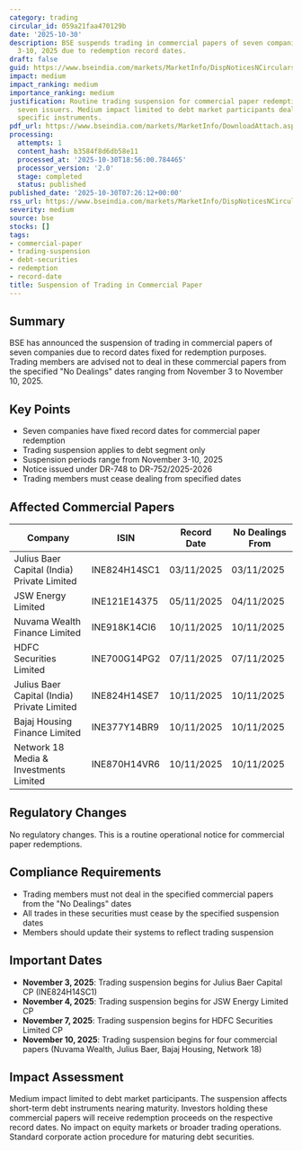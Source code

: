 ```yaml
---
category: trading
circular_id: 059a21faa470129b
date: '2025-10-30'
description: BSE suspends trading in commercial papers of seven companies from November
  3-10, 2025 due to redemption record dates.
draft: false
guid: https://www.bseindia.com/markets/MarketInfo/DispNoticesNCirculars.aspx?Noticeid={933DF0F7-B6DC-4644-9282-037EE50421F5}&noticeno=20251030-5&dt=10/30/2025&icount=5&totcount=63&flag=0
impact: medium
impact_ranking: medium
importance_ranking: medium
justification: Routine trading suspension for commercial paper redemption affecting
  seven issuers. Medium impact limited to debt market participants dealing in these
  specific instruments.
pdf_url: https://www.bseindia.com/markets/MarketInfo/DownloadAttach.aspx?id=20251030-5&attachedId=
processing:
  attempts: 1
  content_hash: b3584f8d6db58e11
  processed_at: '2025-10-30T18:56:00.784465'
  processor_version: '2.0'
  stage: completed
  status: published
published_date: '2025-10-30T07:26:12+00:00'
rss_url: https://www.bseindia.com/markets/MarketInfo/DispNoticesNCirculars.aspx?Noticeid={933DF0F7-B6DC-4644-9282-037EE50421F5}&noticeno=20251030-5&dt=10/30/2025&icount=5&totcount=63&flag=0
severity: medium
source: bse
stocks: []
tags:
- commercial-paper
- trading-suspension
- debt-securities
- redemption
- record-date
title: Suspension of Trading in Commercial Paper
---
```


## Summary

BSE has announced the suspension of trading in commercial papers of seven companies due to record dates fixed for redemption purposes. Trading members are advised not to deal in these commercial papers from the specified "No Dealings" dates ranging from November 3 to November 10, 2025.

## Key Points

- Seven companies have fixed record dates for commercial paper redemption
- Trading suspension applies to debt segment only
- Suspension periods range from November 3-10, 2025
- Notice issued under DR-748 to DR-752/2025-2026
- Trading members must cease dealing from specified dates

## Affected Commercial Papers

| Company | ISIN | Record Date | No Dealings From |
|---------|------|-------------|------------------|
| Julius Baer Capital (India) Private Limited | INE824H14SC1 | 03/11/2025 | 03/11/2025 |
| JSW Energy Limited | INE121E14375 | 05/11/2025 | 04/11/2025 |
| Nuvama Wealth Finance Limited | INE918K14CI6 | 10/11/2025 | 10/11/2025 |
| HDFC Securities Limited | INE700G14PG2 | 07/11/2025 | 07/11/2025 |
| Julius Baer Capital (India) Private Limited | INE824H14SE7 | 10/11/2025 | 10/11/2025 |
| Bajaj Housing Finance Limited | INE377Y14BR9 | 10/11/2025 | 10/11/2025 |
| Network 18 Media & Investments Limited | INE870H14VR6 | 10/11/2025 | 10/11/2025 |

## Regulatory Changes

No regulatory changes. This is a routine operational notice for commercial paper redemptions.

## Compliance Requirements

- Trading members must not deal in the specified commercial papers from the "No Dealings" dates
- All trades in these securities must cease by the specified suspension dates
- Members should update their systems to reflect trading suspension

## Important Dates

- **November 3, 2025**: Trading suspension begins for Julius Baer Capital CP (INE824H14SC1)
- **November 4, 2025**: Trading suspension begins for JSW Energy Limited CP
- **November 7, 2025**: Trading suspension begins for HDFC Securities Limited CP
- **November 10, 2025**: Trading suspension begins for four commercial papers (Nuvama Wealth, Julius Baer, Bajaj Housing, Network 18)

## Impact Assessment

Medium impact limited to debt market participants. The suspension affects short-term debt instruments nearing maturity. Investors holding these commercial papers will receive redemption proceeds on the respective record dates. No impact on equity markets or broader trading operations. Standard corporate action procedure for maturing debt securities.